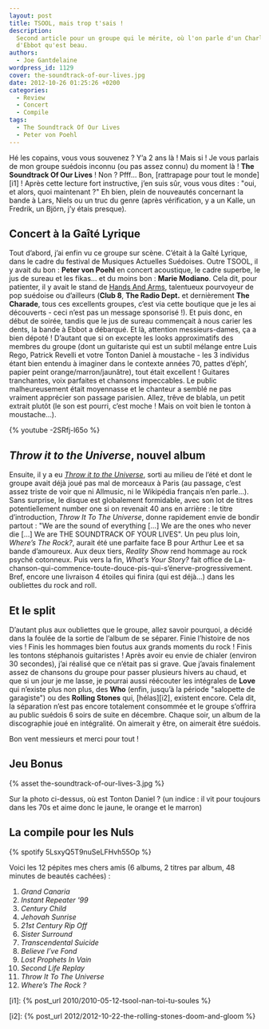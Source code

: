 ```yaml
---
layout: post
title: TSOOL, mais trop t'sais !
description:
  Second article pour un groupe qui le mérite, où l'on parle d'un Charlot et
  d'Ebbot qu'est beau.
authors:
  - Joe Gantdelaine
wordpress_id: 1129
cover: the-soundtrack-of-our-lives.jpg
date: 2012-10-26 01:25:26 +0200
categories:
  - Review
  - Concert
  - Compile
tags:
  - The Soundtrack Of Our Lives
  - Peter von Poehl
---
```


Hé les copains, vous vous souvenez ? Y’a 2 ans là ! Mais si ! Je vous parlais de
mon groupe suédois inconnu (ou pas assez connu) du moment là ! **The Soundtrack
Of Our Lives** ! Non ? Pfff… Bon, [rattrapage pour tout le monde][i1] ! Après
cette lecture fort instructive, j’en suis sûr, vous vous dites : "oui, et alors,
quoi maintenant ?" Eh bien, plein de nouveautés concernant la bande à Lars,
Niels ou un truc du genre (après vérification, y a un Kalle, un Fredrik, un
Björn, j’y étais presque).

## Concert à la Gaîté Lyrique

Tout d’abord, j’ai enfin vu ce groupe sur scène. C’était à la Gaîté Lyrique,
dans le cadre du festival de Musiques Actuelles Suédoises. Outre TSOOL, il y
avait du bon : **Peter von Poehl** en concert acoustique, le cadre superbe, le
jus de sureau et les fikas… et du moins bon : **Marie Modiano**. Cela dit, pour
patienter, il y avait le stand de [Hands And Arms][1], talentueux pourvoyeur de
pop suédoise ou d’ailleurs (**Club 8**, **The Radio Dept.** et dernièrement
**The Charade**, tous ces excellents groupes, c’est via cette boutique que je
les ai découverts - ceci n’est pas un message sponsorisé !). Et puis donc, en
début de soirée, tandis que le jus de sureau commençait à nous carier les dents,
la bande à Ebbot a débarqué. Et là, attention messieurs-dames, ça a bien
dépoté ! D’autant que si on excepte les looks approximatifs des membres du
groupe (dont un guitariste qui est un subtil mélange entre Luis Rego, Patrick
Revelli et votre Tonton Daniel à moustache - les 3 individus étant bien entendu
à imaginer dans le contexte années 70, pattes d’éph’, papier peint
orange/marron/jaunâtre), tout était excellent ! Guitares tranchantes, voix
parfaites et chansons impeccables. Le public malheureusement était moyennasse et
le chanteur a semblé ne pas vraiment apprécier son passage parisien. Allez,
trêve de blabla, un petit extrait plutôt (le son est pourri, c’est moche ! Mais
on voit bien le tonton à moustache…).

{% youtube -2SRfj-l65o %}

## _Throw it to the Universe_, nouvel album

Ensuite, il y a eu [_Throw it to the Universe_][2], sorti au milieu de l’été et
dont le groupe avait déjà joué pas mal de morceaux à Paris (au passage, c’est
assez triste de voir que ni Allmusic, ni le Wikipédia français n’en parle…).
Sans surprise, le disque est globalement formidable, avec son lot de titres
potentiellement number one si on revenait 40 ans en arrière : le titre
d’introduction, _Throw It To The Universe_, donne rapidement envie de bondir
partout : "We are the sound of everything […] We are the ones who never die […]
We are THE SOUNDTRACK OF YOUR LIVES". Un peu plus loin, _Where’s The Rock?_,
aurait été une parfaite face B pour Arthur Lee et sa bande d’amoureux. Aux deux
tiers, _Reality Show_ rend hommage au rock psyché cotonneux. Puis vers la fin,
_What’s Your Story?_ fait office de
La-chanson-qui-commence-toute-douce-pis-qui-s’énerve-progressivement. Bref,
encore une livraison 4 étoiles qui finira (qui est déjà…) dans les oubliettes du
rock and roll.

## Et le split

D’autant plus aux oubliettes que le groupe, allez savoir pourquoi, a décidé dans
la foulée de la sortie de l’album de se séparer. Finie l’histoire de nos vies !
Finis les hommages bien foutus aux grands moments du rock ! Finis les tontons
stéphanois guitaristes ! Après avoir eu envie de chialer (environ 30 secondes),
j’ai réalisé que ce n’était pas si grave. Que j’avais finalement assez de
chansons du groupe pour passer plusieurs hivers au chaud, et que si un jour je
me lasse, je pourrai aussi réécouter les intégrales de **Love** qui n’existe
plus non plus, des **Who** (enfin, jusqu’à la période "salopette de garagiste")
ou des **Rolling Stones** qui, [hélas][i2], existent encore. Cela dit, la
séparation n’est pas encore totalement consommée et le groupe s’offrira au
public suédois 6 soirs de suite en décembre. Chaque soir, un album de la
discographie joué en intégralité. On aimerait y être, on aimerait être suédois.

Bon vent messieurs et merci pour tout !

## Jeu Bonus

{% asset the-soundtrack-of-our-lives-3.jpg %}

Sur la photo ci-dessus, où est Tonton Daniel ? (un indice : il vit pour toujours
dans les 70s et aime donc le jaune, le orange et le marron)

## La compile pour les Nuls

{% spotify 5LsxyQ5T9nuSeLFHvh55Op %}

Voici les 12 pépites mes chers amis (6 albums, 2 titres par album, 48 minutes de
beautés cachées) :

1. _Grand Canaria_
1. _Instant Repeater '99_
1. _Century Child_
1. _Jehovah Sunrise_
1. _21st Century Rip Off_
1. _Sister Surround_
1. _Transcendental Suicide_
1. _Believe I’ve Fond_
1. _Lost Prophets In Vain_
1. _Second Life Replay_
1. _Throw It To The Universe_
1. _Where’s The Rock ?_

[i1]: {% post_url 2010/2010-05-12-tsool-nan-toi-tu-soules %}

[i2]: {% post_url 2012/2012-10-22-the-rolling-stones-doom-and-gloom %}

[1]: https://www.handsandarms.com/
[2]: https://album.link/fr/i/693851279 "Throw it to the Universe"
